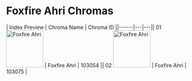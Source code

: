 # Foxfire Ahri Chromas

| Index  Preview | Chroma Name | Chroma ID ||------|---|---|| 01  <img src='https://raw.communitydragon.org/latest/plugins/rcp-be-lol-game-data/global/default/v1/champion-chroma-images/103/103054.png' alt='Foxfire Ahri' width='100'> | Foxfire Ahri | 103054 || 02  <img src='https://raw.communitydragon.org/latest/plugins/rcp-be-lol-game-data/global/default/v1/champion-chroma-images/103/103075.png' alt='Foxfire Ahri' width='100'> | Foxfire Ahri | 103075 |